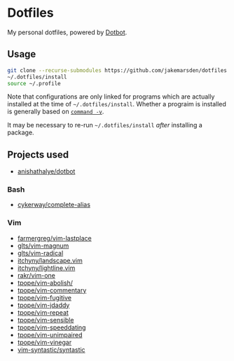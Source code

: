 # Dotfiles

My personal dotfiles, powered by
[Dotbot](https://github.com/anishathalye/dotbot).

## Usage

```bash
git clone --recurse-submodules https://github.com/jakemarsden/dotfiles.git ~/.dotfiles
~/.dotfiles/install
source ~/.profile
```

Note that configurations are only linked for programs which are actually
installed at the time of `~/.dotfiles/install`. Whether a prograim is installed
is generally based on
[`command -v`](http://man7.org/linux/man-pages/man1/command.1p.html).

It may be necessary to re-run `~/.dotfiles/install` *after* installing a
package.

## Projects used

- [anishathalye/dotbot](https://github.com/anishathalye/dotbot)

### Bash

- [cykerway/complete-alias](https://github.com/cykerway/complete-alias)

### Vim

- [farmergreg/vim-lastplace](https://github.com/farmergreg/vim-lastplace)
- [glts/vim-magnum](https://github.com/glts/vim-magnum)
- [glts/vim-radical](https://github.com/glts/vim-radical)
- [itchyny/landscape.vim](https://github.com/itchyny/landscape.vim)
- [itchyny/lightline.vim](https://github.com/itchyny/lightline.vim)
- [rakr/vim-one](https://github.com/rakr/vim-one)
- [tpope/vim-abolish/](https://github.com/tpope/vim-abolish/)
- [tpope/vim-commentary](https://github.com/tpope/vim-commentary)
- [tpope/vim-fugitive](https://github.com/tpope/vim-fugitive)
- [tpope/vim-jdaddy](https://github.com/tpope/vim-jdaddy)
- [tpope/vim-repeat](https://github.com/tpope/vim-repeat)
- [tpope/vim-sensible](https://github.com/tpope/vim-sensible)
- [tpope/vim-speeddating](https://github.com/tpope/vim-speeddating)
- [tpope/vim-unimpaired](https://github.com/tpope/vim-unimpaired)
- [tpope/vim-vinegar](https://github.com/tpope/vim-vinegar)
- [vim-syntastic/syntastic](https://github.com/vim-syntastic/syntastic)
